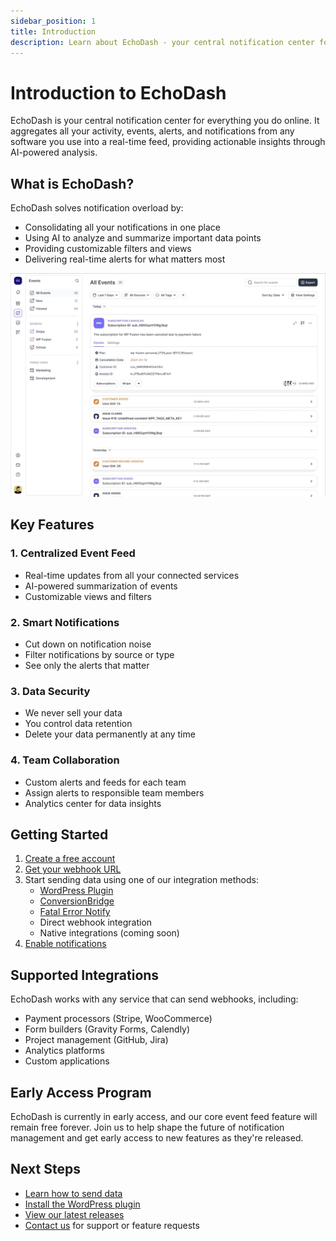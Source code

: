 ```yaml
---
sidebar_position: 1
title: Introduction
description: Learn about EchoDash - your central notification center for all your online activities
---
```


# Introduction to EchoDash

EchoDash is your central notification center for everything you do online. It aggregates all your activity, events, alerts, and notifications from any software you use into a real-time feed, providing actionable insights through AI-powered analysis.

## What is EchoDash?

EchoDash solves notification overload by:
- Consolidating all your notifications in one place
- Using AI to analyze and summarize important data points
- Providing customizable filters and views
- Delivering real-time alerts for what matters most

![EchoDash Dashboard Mockup](mockup-just-events.jpg)

## Key Features

### 1. Centralized Event Feed
- Real-time updates from all your connected services
- AI-powered summarization of events
- Customizable views and filters

### 2. Smart Notifications
- Cut down on notification noise
- Filter notifications by source or type
- See only the alerts that matter

### 3. Data Security
- We never sell your data
- You control data retention
- Delete your data permanently at any time

### 4. Team Collaboration
- Custom alerts and feeds for each team
- Assign alerts to responsible team members
- Analytics center for data insights

## Getting Started

1. [Create a free account](https://echodash.com/users/sign_up)
2. [Get your webhook URL](https://echodash.com/endpoints)
3. Start sending data using one of our integration methods:
   - [WordPress Plugin](https://wordpress.org/plugins/echodash/)
   - [ConversionBridge](https://conversionbridgewp.com/)
   - [Fatal Error Notify](https://fatalerrornotify.com/)
   - Direct webhook integration
   - Native integrations (coming soon)
4. [Enable notifications](/docs/notifications/browser-notifications)

## Supported Integrations

EchoDash works with any service that can send webhooks, including:
- Payment processors (Stripe, WooCommerce)
- Form builders (Gravity Forms, Calendly)
- Project management (GitHub, Jira)
- Analytics platforms
- Custom applications

## Early Access Program

EchoDash is currently in early access, and our core event feed feature will remain free forever. Join us to help shape the future of notification management and get early access to new features as they're released.

## Next Steps

- [Learn how to send data](/docs/sending-data)
- [Install the WordPress plugin](/docs/echodash-plugin)
- [View our latest releases](/releases)
- [Contact us](/contact) for support or feature requests